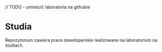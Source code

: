 // TODO - umieścić laboratoria na githubie

# Studia
Repozytorium zawiera prace deweloperskie realizowane na laboratorium na studiach.
